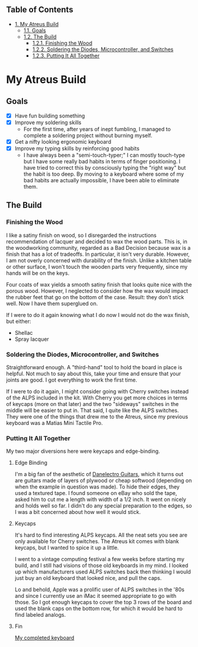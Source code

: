 <div id="table-of-contents">
<h2>Table of Contents</h2>
<div id="text-table-of-contents">
<ul>
<li><a href="#org436dc13">1. My Atreus Build</a>
<ul>
<li><a href="#orgcd78219">1.1. Goals</a></li>
<li><a href="#org3f44e27">1.2. The Build</a>
<ul>
<li><a href="#orgd15725a">1.2.1. Finishing the Wood</a></li>
<li><a href="#org4c4364c">1.2.2. Soldering the Diodes, Microcontroller, and Switches</a></li>
<li><a href="#orgd27afa7">1.2.3. Putting It All Together</a></li>
</ul>
</li>
</ul>
</li>
</ul>
</div>
</div>

<a id="org436dc13"></a>

# My Atreus Build


<a id="orgcd78219"></a>

## Goals

-   [X] Have fun building something
-   [X] Improve my soldering skills
    -   For the first time, after years of inept fumbling, I managed to
        complete a soldering project without burning myself.
-   [X] Get a nifty looking ergonomic keyboard
-   [X] Improve my typing skills by reinforcing good habits
    -   I have always been a "semi-touch-typer;" I can mostly touch-type
        but I have some really bad habits in terms of finger
        positioning. I have tried to correct this by consciously typing
        the "right way" but the habit is too deep. By moving to a keyboard
        where some of my bad habits are actually impossible, I have been
        able to eliminate them.


<a id="org3f44e27"></a>

## The Build


<a id="orgd15725a"></a>

### Finishing the Wood

I like a satiny finish on wood, so I disregarded the instructions
recommendation of lacquer and decided to wax the wood parts. This is,
in the woodworking community, regarded as a Bad Decision because wax
is a finish that has a lot of tradeoffs. In particular, it isn't very
durable. However, I am not overly concerned with durability of the
finish. Unlike a kitchen table or other surface, I won't touch the
wooden parts very frequently, since my hands will be on the keys.

Four coats of wax yields a smooth satiny finish that looks quite nice
with the porous wood. However, I neglected to consider how the wax
would impact the rubber feet that go on the bottom of the
case. Result: they don't stick well. Now I have them superglued on.

If I were to do it again knowing what I do now I would not do the wax
finish, but either:

-   Shellac
-   Spray lacquer


<a id="org4c4364c"></a>

### Soldering the Diodes, Microcontroller, and Switches

Straightforward enough. A "third-hand" tool to hold the board in place
is helpful. Not much to say about this, take your time
and ensure that your joints are good. I got everything to work the
first time.

If I were to do it again, I might consider going with Cherry switches
instead of the ALPS included in the kit. With Cherry you get more
choices in terms of keycaps (more on that later) and the two
"sideways" switches in the middle will be easier to put in. That said,
I quite like the ALPS switches. They were one of the things that drew
me to the Atreus, since my previous keyboard was a Matias Mini Tactile
Pro.


<a id="orgd27afa7"></a>

### Putting It All Together

My two major diversions here were keycaps and edge-binding.

1.  Edge Binding

    I'm a big fan of the aesthetic of [Danelectro Guitars](https://en.wikipedia.org/wiki/Danelectro), which it turns
    out are guitars made of layers of plywood or cheap softwood (depending
    on when the example in question was made). To hide their edges, they
    used a textured tape. I found someone on eBay who sold the tape, asked
    him to cut me a length with width of a 1/2 inch. It went on nicely and
    holds well so far. I didn't do any special preparation to the edges,
    so I was a bit concerned about how well it would stick.

2.  Keycaps

    It's hard to find interesting ALPS keycaps. All the neat sets you see
    are only available for Cherry switches. The Atreus kit comes with
    blank keycaps, but I wanted to spice it up a little. 
    
    I went to a vintage computing festival a few weeks before starting my
    build, and I still had visions of those old keyboards in my mind. I
    looked up which manufacturers used ALPS switches back then thinking I
    would just buy an old keyboard that looked nice, and pull the caps.
    
    Lo and behold, Apple was a prolific user of ALPS switches in the '80s
    and since I currently use an iMac it seemed appropriate to go with
    those. So I got enough keycaps to cover the top 3 rows of the board
    and used the blank caps on the bottom row, for which it would be hard
    to find labeled analogs.

3.  Fin

    [My completed keyboard](./img/IMG_0410-1.JPG)

